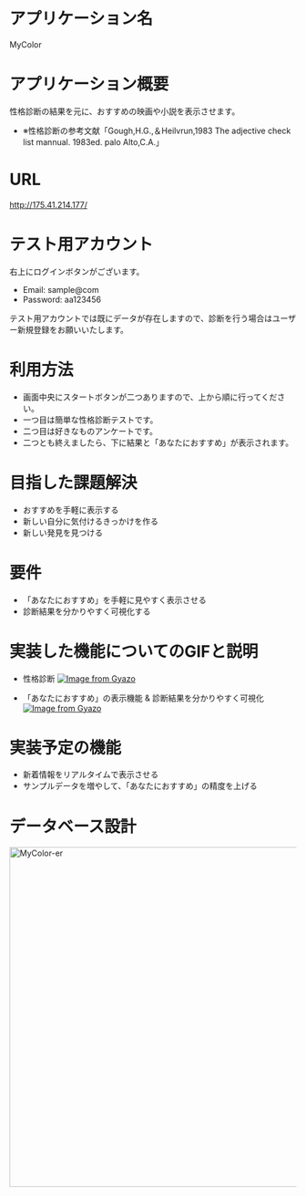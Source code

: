 # アプリケーション名
 
MyColor

# アプリケーション概要
 
性格診断の結果を元に、おすすめの映画や小説を表示させます。

* ※性格診断の参考文献「Gough,H.G.,＆Heilvrun,1983 The adjective check list mannual. 1983ed. palo Alto,C.A.」
 
# URL
 
http://175.41.214.177/
 
# テスト用アカウント
 
右上にログインボタンがございます。
* Email: sample@com
* Password: aa123456

テスト用アカウントでは既にデータが存在しますので、診断を行う場合はユーザー新規登録をお願いいたします。
 
# 利用方法
 
* 画面中央にスタートボタンが二つありますので、上から順に行ってください。
* 一つ目は簡単な性格診断テストです。
* 二つ目は好きなものアンケートです。
* 二つとも終えましたら、下に結果と「あなたにおすすめ」が表示されます。
 
# 目指した課題解決
 
 * おすすめを手軽に表示する
 * 新しい自分に気付けるきっかけを作る
 * 新しい発見を見つける

# 要件
 
* 「あなたにおすすめ」を手軽に見やすく表示させる
* 診断結果を分かりやすく可視化する
 
# 実装した機能についてのGIFと説明

* 性格診断
  [![Image from Gyazo](https://i.gyazo.com/4f4e2c7b74c223365e2681cc7068df8d.gif)](https://gyazo.com/4f4e2c7b74c223365e2681cc7068df8d)


* 「あなたにおすすめ」の表示機能 & 診断結果を分かりやすく可視化
  [![Image from Gyazo](https://i.gyazo.com/e0a4dba6a06b92e596c58620eb9f30c5.png)](https://gyazo.com/e0a4dba6a06b92e596c58620eb9f30c5)
 
# 実装予定の機能

* 新着情報をリアルタイムで表示させる
* サンプルデータを増やして、「あなたにおすすめ」の精度を上げる

# データベース設計

<img width="596" alt="MyColor-er" src="https://user-images.githubusercontent.com/69132252/100182480-1011e800-2f20-11eb-9e9a-36aa92ea37a2.png">
